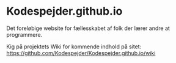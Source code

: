 Kodespejder.github.io
=====================

Det foreløbige website for fællesskabet af folk der lærer andre at programmere.

Kig på projektets Wiki for kommende indhold på sitet: https://github.com/Kodespejder/Kodespejder.github.io/wiki
